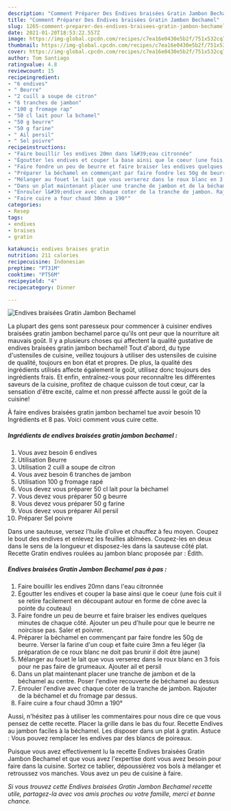```yaml
---
description: "Comment Préparer Des Endives braisées Gratin Jambon Bechamel"
title: "Comment Préparer Des Endives braisées Gratin Jambon Bechamel"
slug: 1265-comment-preparer-des-endives-braisees-gratin-jambon-bechamel
date: 2021-01-20T18:53:22.557Z
image: https://img-global.cpcdn.com/recipes/c7ea16e0430e5b2f/751x532cq70/endives-braisees-gratin-jambon-bechamel-photo-principale-de-la-recette.jpg
thumbnail: https://img-global.cpcdn.com/recipes/c7ea16e0430e5b2f/751x532cq70/endives-braisees-gratin-jambon-bechamel-photo-principale-de-la-recette.jpg
cover: https://img-global.cpcdn.com/recipes/c7ea16e0430e5b2f/751x532cq70/endives-braisees-gratin-jambon-bechamel-photo-principale-de-la-recette.jpg
author: Tom Santiago
ratingvalue: 4.8
reviewcount: 15
recipeingredient:
- "6 endives"
- " Beurre"
- "2 cuill a soupe de citron"
- "6 tranches de jambon"
- "100 g fromage rap"
- "50 cl lait pour la bchamel"
- "50 g beurre"
- "50 g farine"
- " Ail persil"
- " Sel poivre"
recipeinstructions:
- "Faire bouillir les endives 20mn dans l&#39;eau citronnée"
- "Égoutter les endives et couper la base ainsi que le coeur (une fois cuit il se retire facilement en découpant autour en forme de cône avec la pointe du couteau)"
- "Faire fondre un peu de beurre et faire braiser les endives quelques minutes de chaque côté. Ajouter un peu d&#39;huile pour que le beurre ne noircisse pas. Saler et poivrer."
- "Préparer la béchamel en commençant par faire fondre les 50g de beurre. Verser la farine d&#39;un coup et faite cuire 3mn a feu léger (la préparation de ce roux blanc ne doit pas brunir il doit être jaune)"
- "Mélanger au fouet le lait que vous verserez dans le roux blanc en 3 fois pour ne pas faire de grumeaux. Ajouter ail et persil"
- "Dans un plat maintenant placer une tranche de jambon et de la béchamel au centre. Poser l&#39;endive recouverte de béchamel au dessus"
- "Enrouler l&#39;endive avec chaque coter de la tranche de jambon. Rajouter de la béchamel et du fromage par dessus."
- "Faire cuire a four chaud 30mn a 190°"
categories:
- Resep
tags:
- endives
- braises
- gratin

katakunci: endives braises gratin 
nutrition: 211 calories
recipecuisine: Indonesian
preptime: "PT31M"
cooktime: "PT56M"
recipeyield: "4"
recipecategory: Dinner

---
```



![Endives braisées Gratin Jambon Bechamel](https://img-global.cpcdn.com/recipes/c7ea16e0430e5b2f/751x532cq70/endives-braisees-gratin-jambon-bechamel-photo-principale-de-la-recette.jpg)

La plupart des gens sont paresseux pour commencer à cuisiner endives braisées gratin jambon bechamel parce qu'ils ont peur que la nourriture ait mauvais goût. Il y a plusieurs choses qui affectent la qualité gustative de endives braisées gratin jambon bechamel! Tout d'abord, du type d'ustensiles de cuisine, veillez toujours à utiliser des ustensiles de cuisine de qualité, toujours en bon état et propres. De plus, la qualité des ingrédients utilisés affecte également le goût, utilisez donc toujours des ingrédients frais. Et enfin, entraînez-vous pour reconnaître les différentes saveurs de la cuisine, profitez de chaque cuisson de tout cœur, car la sensation d'être excité, calme et non pressé affecte aussi le goût de la cuisine!

<!--inarticleads1-->

À faire endives braisées gratin jambon bechamel tue avoir besoin 10 Ingrédients et 8 pas. Voici comment vous cuire cette.

##### Ingrédients de endives braisées gratin jambon bechamel :

1. Vous avez besoin 6 endives
1. Utilisation  Beurre
1. Utilisation 2 cuill a soupe de citron
1. Vous avez besoin 6 tranches de jambon
1. Utilisation 100 g fromage rapé
1. Vous devez vous préparer 50 cl lait pour la béchamel
1. Vous devez vous préparer 50 g beurre
1. Vous devez vous préparer 50 g farine
1. Vous devez vous préparer  Ail persil
1. Préparer  Sel poivre


Dans une sauteuse, versez l&#39;huile d&#39;olive et chauffez à feu moyen. Coupez le bout des endives et enlevez les feuilles abîmées. Coupez-les en deux dans le sens de la longueur et disposez-les dans la sauteuse côté plat. Recette Gratin endives roulées au jambon blanc proposée par : Édith. 

<!--inarticleads2-->

##### Endives braisées Gratin Jambon Bechamel pas à pas :

1. Faire bouillir les endives 20mn dans l&#39;eau citronnée
1. Égoutter les endives et couper la base ainsi que le coeur (une fois cuit il se retire facilement en découpant autour en forme de cône avec la pointe du couteau)
1. Faire fondre un peu de beurre et faire braiser les endives quelques minutes de chaque côté. Ajouter un peu d&#39;huile pour que le beurre ne noircisse pas. Saler et poivrer.
1. Préparer la béchamel en commençant par faire fondre les 50g de beurre. Verser la farine d&#39;un coup et faite cuire 3mn a feu léger (la préparation de ce roux blanc ne doit pas brunir il doit être jaune)
1. Mélanger au fouet le lait que vous verserez dans le roux blanc en 3 fois pour ne pas faire de grumeaux. Ajouter ail et persil
1. Dans un plat maintenant placer une tranche de jambon et de la béchamel au centre. Poser l&#39;endive recouverte de béchamel au dessus
1. Enrouler l&#39;endive avec chaque coter de la tranche de jambon. Rajouter de la béchamel et du fromage par dessus.
1. Faire cuire a four chaud 30mn a 190°


Aussi, n&#39;hésitez pas à utiliser les commentaires pour nous dire ce que vous pensez de cette recette. Placer la grille dans le bas du four. Recette Endives au jambon faciles à la béchamel. Les disposer dans un plat à gratin. Astuce : Vous pouvez remplacer les endives par des blancs de poireaux. 

<!--inarticleads1-->

<p>
Puisque vous avez effectivement lu la recette Endives braisées Gratin Jambon Bechamel et que vous avez l'expertise dont vous avez besoin pour faire dans la cuisine. Sortez ce tablier, dépoussiérez vos bols à mélanger et retroussez vos manches. Vous avez un peu de cuisine à faire.
</p>

<p>
<i>Si vous trouvez cette Endives braisées Gratin Jambon Bechamel recette utile, partagez-la avec vos amis proches ou votre famille, merci et bonne chance.</i>
</p>
